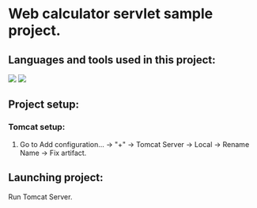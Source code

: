 # Web calculator servlet sample project.

## Languages and tools used in this project:
<img src="https://img.shields.io/badge/java-%23ED8B00.svg?&style=for-the-badge&logo=java&logoColor=white"/> <img src="https://img.shields.io/badge/git%20-%23F05033.svg?&style=for-the-badge&logo=git&logoColor=white"/>

## Project setup:

### Tomcat setup:
1. Go to Add configuration... -> "+" -> Tomcat Server -> Local -> Rename Name -> Fix artifact.

## Launching project:
Run Tomcat Server.
